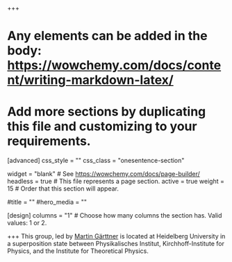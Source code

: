 +++
# Any elements can be added in the body: https://wowchemy.com/docs/content/writing-markdown-latex/
# Add more sections by duplicating this file and customizing to your requirements.

[advanced]
  css_style = ""
  css_class = "onesentence-section"

widget = "blank"  # See https://wowchemy.com/docs/page-builder/
headless = true  # This file represents a page section.
active = true
weight = 15  # Order that this section will appear.

#title = ""
#hero_media = ""

[design]
  columns = "1" # Choose how many columns the section has. Valid values: 1 or 2.

+++
This group, led by <a href="/author/martin-garttner">Martin Gärttner</a> is located at Heidelberg University in a superposition state between Physikalisches Institut, Kirchhoff-Institute for Physics, and the Institute for Theoretical Physics.

